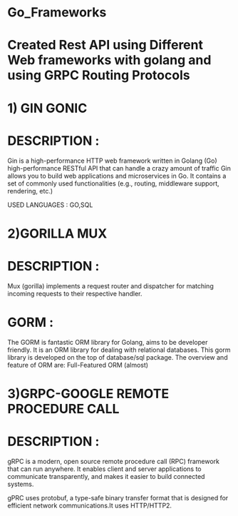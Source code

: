 # Go_Frameworks


# Created Rest API using Different Web frameworks with golang and using GRPC Routing Protocols
# 1) GIN GONIC 

# DESCRIPTION : 
Gin is a high-performance HTTP web framework written in Golang (Go)
high-performance RESTful API that can handle a crazy amount of traffic
Gin allows you to build web applications and microservices in Go. It contains
a set of commonly used functionalities (e.g., routing, middleware support, rendering, etc.)

USED LANGUAGES : GO,SQL

# 2)GORILLA MUX 

# DESCRIPTION :
Mux (gorilla) implements a request router and dispatcher for matching incoming requests to their respective handler.
# GORM : 
The GORM is fantastic ORM library for Golang, aims to be developer friendly. It is an ORM library for dealing with 
relational databases. This gorm library is developed on the top of database/sql package. The overview and feature of 
ORM are: Full-Featured ORM (almost)

# 3)GRPC-GOOGLE REMOTE PROCEDURE CALL

# DESCRIPTION :
gRPC is a modern, open source remote procedure call (RPC) framework that can run anywhere.
It enables client and server applications to communicate transparently, and makes it easier
to build connected systems.

gPRC uses protobuf, a type-safe binary transfer format that is designed for efficient network 
communications.It uses HTTP/HTTP2.


